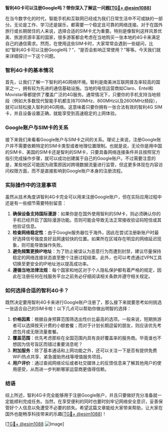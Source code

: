 **智利4G卡可以注册Google吗？带你深入了解这一问题[[TG💪+ @esim1088](https://t.me/s/esim1088)]**

在当今数字化的时代，智能手机和互联网已经成为我们日常生活中不可或缺的一部分。无论是工作、学习还是娱乐，都需要一个稳定且可靠的网络连接。对于在国外旅行或长期居住的人来说，选择合适的SIM卡尤为重要。特别是像智利这样风景优美、旅游资源丰富的国家，很多游客都会考虑在当地购买一张本地的4G卡来满足自己的通信需求。然而，在使用这些SIM卡时，大家常常会遇到一些疑问，比如“智利4G卡可以注册Google吗？”、“是否会影响正常使用？”等等。今天我们就来详细探讨一下这个问题。

### 智利4G卡的基本情况

首先，让我们了解一下智利的4G网络环境。智利是南美洲互联网普及率较高的国家之一，拥有较为先进的通信基础设施。当地的电信运营商如Claro、Entel和Movistar等都提供了覆盖广泛的4G服务。通常情况下，只要你的手机支持当地频段（例如大多数现代智能手机都支持700MHz、800MHz以及2600MHz频段），就可以轻松接入智利的4G网络。这意味着只要你拥有一张合法有效的智利4G SIM卡，并且设备设置正确，就能享受到高速稳定的上网体验。

### Google账户与SIM卡的关系

接下来我们来看看Google账户与SIM卡之间的关系。理论上来说，注册Google账户并不需要依赖特定的SIM卡类型或者地理位置限制。也就是说，无论你是用中国的SIM卡、美国的SIM卡还是智利的SIM卡，只要具备网络连接条件并且按照官方指引完成操作步骤，就可以成功创建属于自己的Google账户。不过需要注意的是，某些地区可能因为政策原因对跨境数据流量进行监管，但这更多体现在内容访问权限方面，而不是直接影响到Google账户本身的注册流程。

### 实际操作中的注意事项

虽然从技术角度讲智利4G卡完全可以用来注册Google账户，但在实际应用过程中还是有一些细节需要特别留意：

1. **确保设备支持国际漫游**：如果你是在国外使用智利的SIM卡，则必须确认你的手机已经开启了国际漫游功能。否则可能会导致无法正常接收验证码短信或其他验证信息。
2. **检查网络稳定性**：由于Google服务器位于海外，因此在尝试注册新账户时最好选择信号强度良好且网速较快的位置。如果所在区域存在明显的网络延迟现象，则可能导致操作失败。
3. **避免频繁更换IP地址**：为了防止被误认为恶意行为而遭到封禁，建议尽量保持稳定的网络连接状态直至整个注册过程结束。此外，也可以考虑通过VPN工具切换至更安全的IP地址池以提高成功率。
4. **遵循当地法律法规**：每个国家和地区对于个人隐私保护都有着严格的规定，因此在注册任何在线服务平台之前务必仔细阅读相关条款并遵守相关规定。

### 如何选择合适的智利4G卡？

既然决定要用智利4G卡来进行Google账户注册了，那么接下来就要思考如何挑选一张适合自己的SIM卡啦！以下几点可以帮助你做出明智的选择：

1. **价格因素**：根据自身预算范围筛选出性价比最高的选项。一般来说，短期旅游者可以选择按天计费的小额套餐；而对于计划长期逗留的朋友，则应该优先考虑包月或无限流量套餐。
2. **覆盖范围**：优先考虑那些在全国范围内具有良好覆盖率的服务商。毕竟谁也不想因为信号盲区而错过重要消息呢？
3. **附加服务**：除了基本通话和上网功能之外，还可以关注一下是否有提供免费WiFi热点共享、紧急援助热线等增值服务项目。
4. **用户评价**：通过查阅网络论坛或者社交媒体上的反馈信息来了解其他用户的使用感受，从而进一步判断哪家运营商更值得信赖。

### 结语

综上所述，智利4G卡完全能够用于注册Google账户，并且只要做好充分准备就一定能顺利完成任务。当然，在享受便利的同时也要时刻牢记网络安全意识，妥善保管好个人信息以免遭受不必要的损失。希望这篇文章能给大家带来帮助，让大家在国外也能畅享科技带来的乐趣[[TG💪+ @esim1088](https://t.me/s/esim1088)]！

[[TG💪+ @esim1088](https://t.me/s/esim1088) ![Image](https://i.postimg.cc/4NQfJmqS/Snipaste-2025-05-13-00-14-12.png)]